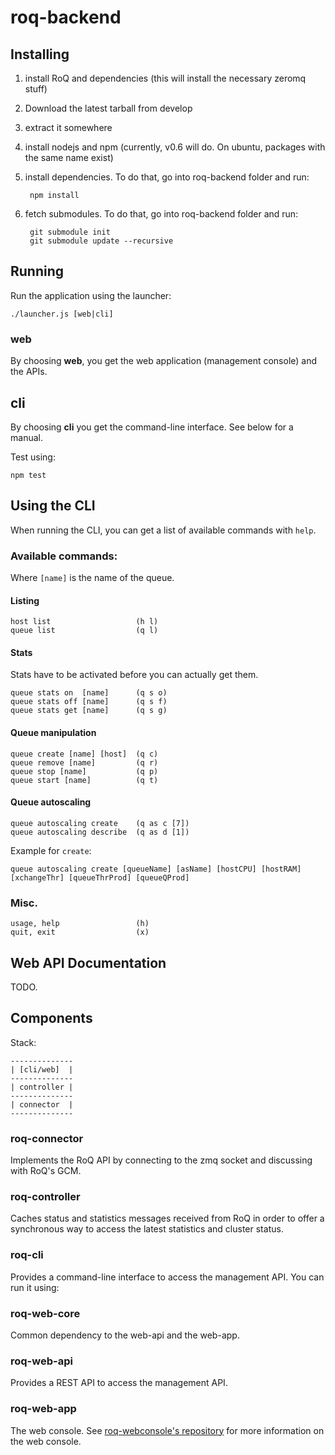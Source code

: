 roq-backend
===========

Installing
----------

1. install RoQ and dependencies (this will install the necessary zeromq stuff)
2. Download the latest tarball from develop
3. extract it somewhere
4. install nodejs and npm (currently, v0.6 will do. On ubuntu, packages with the same name exist)
5. install dependencies. To do that, go into roq-backend folder and run: 
		
		npm install
		
6. fetch submodules. To do that, go into roq-backend folder and run:

		git submodule init
		git submodule update --recursive

Running
-------

Run the application using the launcher:
```
./launcher.js [web|cli]
```
### web
By choosing **web**, you get the web application (management console) and the APIs.

## cli 
By choosing **cli** you get the command-line interface. See below for a manual.


Test using:
```
npm test
```

Using the CLI
-------------

When running the CLI, you can get a list of available commands with `help`.

### Available commands: 

Where `[name]` is the name of the queue. 

#### Listing
    
    host list                   (h l)
    queue list                  (q l)

#### Stats

Stats have to be activated before you can actually get them.
    
    queue stats on  [name]      (q s o)
    queue stats off [name]      (q s f)
    queue stats get [name]      (q s g)

#### Queue manipulation
    
    queue create [name] [host]  (q c)
    queue remove [name]         (q r)
    queue stop [name]           (q p)
    queue start [name]          (q t)

#### Queue autoscaling    

    queue autoscaling create    (q as c [7])
    queue autoscaling describe  (q as d [1])

Example for `create`: 

    queue autoscaling create [queueName] [asName] [hostCPU] [hostRAM] [xchangeThr] [queueThrProd] [queueQProd]

### Misc.

    usage, help                 (h)
    quit, exit                  (x)



Web API Documentation
---------------------

TODO. 


Components
----------

Stack: 

    --------------
    | [cli/web]  |
    --------------
    | controller |
    --------------
    | connector  |
    --------------


### roq-connector

Implements the RoQ API by connecting to the zmq socket and discussing with RoQ's GCM.

### roq-controller

Caches status and statistics messages received from RoQ in order to offer a synchronous way to access the latest statistics and cluster status.

### roq-cli

Provides a command-line interface to access the management API. You can run it using:

### roq-web-core

Common dependency to the web-api and the web-app.

### roq-web-api

Provides a REST API to access the management API. 

### roq-web-app

The web console. See [roq-webconsole's repository](https://github.com/roq-messaging/roq-web-console) for more information on the web console.

